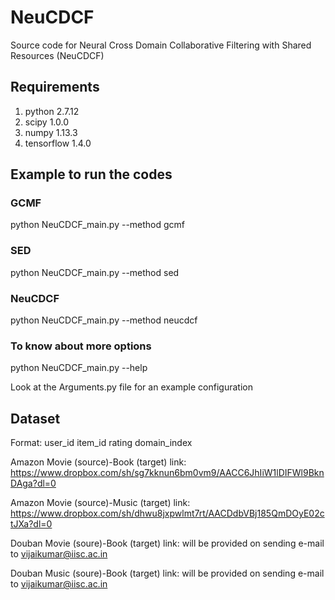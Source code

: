 # NeuCDCF
Source code for Neural Cross Domain Collaborative Filtering with Shared Resources (NeuCDCF)
## Requirements
1. python 2.7.12
2. scipy 1.0.0
3. numpy 1.13.3
4. tensorflow 1.4.0
## Example to run the codes
### GCMF
python NeuCDCF_main.py --method gcmf
### SED
python NeuCDCF_main.py --method sed
### NeuCDCF
python NeuCDCF_main.py --method neucdcf
### To know about more options
python NeuCDCF_main.py --help

Look at the Arguments.py file for an example configuration
## Dataset

Format: user_id item_id rating domain_index

Amazon Movie (source)-Book (target)  link: https://www.dropbox.com/sh/sg7kknun6bm0vm9/AACC6JhIiW1lDIFWl9BknDAga?dl=0 

Amazon Movie (source)-Music (target) link: https://www.dropbox.com/sh/dhwu8jxpwlmt7rt/AACDdbVBj185QmDOyE02ctJXa?dl=0


Douban Movie (soure)-Book (target) link: will be provided on sending e-mail to vijaikumar@iisc.ac.in

Douban Music (soure)-Book (target) link: will be provided on sending e-mail to vijaikumar@iisc.ac.in
